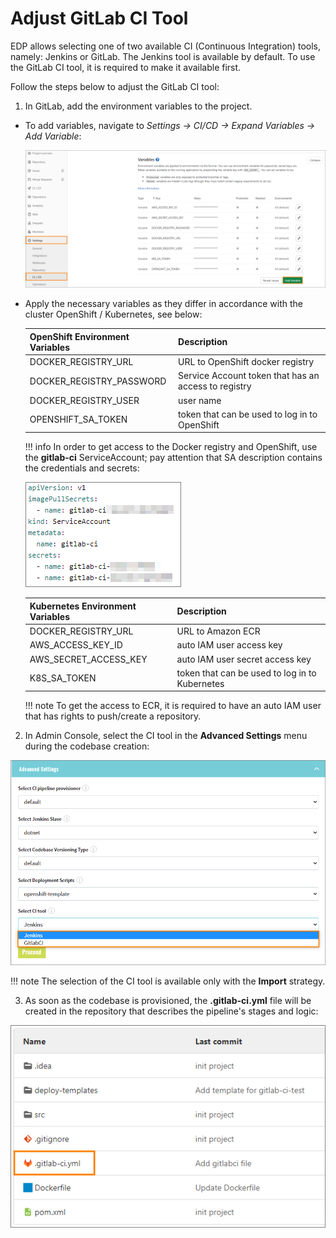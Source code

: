 # Adjust GitLab CI Tool

EDP allows selecting one of two available CI (Continuous Integration) tools, namely: Jenkins or GitLab.
The Jenkins tool is available by default. To use the GitLab CI tool, it is required to make it available first.

Follow the steps below to adjust the GitLab CI tool:

1. In GitLab, add the environment variables to the project.

  * To add variables, navigate to *Settings -> CI/CD -> Expand Variables -> Add Variable*:

    ![gitlab-ci-env-variable](../assets/user-guide/gitlab-ci-env-variable.png "gitlab-ci-env-variable")

  * Apply the necessary variables as they differ in accordance with the cluster OpenShift / Kubernetes, see below:

    |OpenShift Environment Variables | Description|
    |---|---|
    |DOCKER_REGISTRY_URL| URL to OpenShift docker registry|
    |DOCKER_REGISTRY_PASSWORD| Service Account token that has an access to registry|
    |DOCKER_REGISTRY_USER| user name|
    |OPENSHIFT_SA_TOKEN| token that can be used to log in to OpenShift|

    !!! info
      In order to get access to the Docker registry and OpenShift, use the **gitlab-ci** ServiceAccount; pay attention that SA description contains the credentials and secrets:

    ![secrets-sa](../assets/user-guide/secrets-sa.png "secrets-sa")

    |Kubernetes Environment Variables | Description|
    |---|---|
    |DOCKER_REGISTRY_URL| URL to Amazon ECR|
    |AWS_ACCESS_KEY_ID| auto IAM user access key|
    |AWS_SECRET_ACCESS_KEY| auto IAM user secret access key|
    |K8S_SA_TOKEN| token that can be used to log in to Kubernetes|

    !!! note
        To get the access to ECR, it is required to have an auto IAM user that has rights to push/create a repository.

2. In Admin Console, select the CI tool in the **Advanced Settings** menu during the codebase creation:

  ![ci-type](../assets/operator-guide/ci-type.png "ci_type")

  !!! note
      The selection of the CI tool is available only with the **Import** strategy.

3. As soon as the codebase is provisioned, the **.gitlab-ci.yml** file will be created in the repository that describes the
pipeline's stages and logic:

  ![gitlab-ci-file](../assets/operator-guide/gitlab-ci-file.png "gitlab-ci-file")
